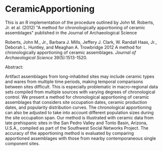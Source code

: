 # CeramicApportioning

This is an R implementation of the procedure outlined by John M. Roberts, Jr. et al. (2012) "A method for chronologically apportioning of ceramic assemblages" published in the Journal of Archaeological Science

Roberts, John M., Jr., Barbara J. Mills, Jeffery J. Clark, W. Randall Haas, Jr., Deborah L. Huntley, and Meaghan A. Trowbridge
2012  A method for chronologically apportioning of ceramic assemblages. _Journal of Archaeological Science_ 39(5):1513-1520.

Abstract:

Artifact assemblages from long-inhabited sites may include ceramic types and wares from multiple time periods, making temporal comparisons between sites difficult. This is especially problematic in macro-regional data sets compiled from multiple sources with varying degrees of chronological control. We present a method for chronological apportioning of ceramic assemblages that considers site occupation dates, ceramic production dates, and popularity distribution curves. The chronological apportioning can also be adjusted to take into account different population sizes during the site occupation span. Our method is illustrated with ceramic data from late prehispanic sites in the San Pedro Valley and Tonto Basin, Arizona, U.S.A., compiled as part of the Southwest Social Networks Project. The accuracy of the apportioning method is evaluated by comparing apportioned assemblages with those from nearby contemporaneous single component sites.

